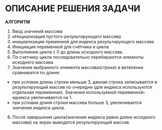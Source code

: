 # ОПИСАНИЕ РЕШЕНИЯ ЗАДАЧИ

**АЛГОРИТМ**
1. Ввод значений массива
2. иНициализация пустого-результирующего массива
3. инициализация пременной для индекса результирующего массива
4. Инициация переменной для счётчика и цикла
5. Выполнение цикла с 0 до длины исходного массива.
6. По счетчику цикла последовательно перебираются элементы исходного массива
7. Значение выбранного элемента массива(строки) в ветвлении сравниватся по длине:
- при условии длины строки меньше 3, данная строка записывается в результирующий массив по очередни (для индекса используются отдельная переменная). Значение используемой переменной-иднекса увеличивается на 1.
- при условии длиня строки массива больше 3, увеличивается зничение индекса цикла.
8. После завершения цикла(значение индекса равно длине исхлдного массива) на экран выводится результирующий массив.


